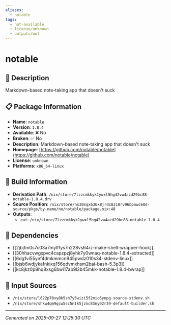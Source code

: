 ```yaml
---
aliases:
  - notable
tags:
  - not-available
  - license/unknown
  - outputs/out
---
```


# notable

## 📝 Description

Markdown-based note-taking app that doesn't suck

## 📋 Package Information

- **Name**: `notable`
- **Version**: `1.8.4`
- **Available**: ❌ No
- **Broken**: ✅ No
- **Description**: Markdown-based note-taking app that doesn't suck
- **Homepage**: [https://github.com/notable/notable](https://github.com/notable/notable)
- **License**: `unknown`
- **Platforms**: `x86_64-linux`

## 🔧 Build Information

- **Derivation Path**: `/nix/store/7lzzcmkkyk1ywxl5hg42vw4azd29bc88-notable-1.8.4.drv`
- **Source Position**: `/nix/store/ns30sqxb36k8jrds8z18rv96bpnwc60d-source/pkgs/by-name/no/notable/package.nix:48`
- **Outputs**:
  - `out`:  `/nix/store/7lzzcmkkyk1ywxl5hg42vw4azd29bc88-notable-1.8.4`

## 🔗 Dependencies

- [[2jbjfm0s7c03a7mylffys7n228vs64rz-make-shell-wrapper-hook]]
- [[30hhacvwgxpvc4capzpzj8yhk7y0wnaq-notable-1.8.4-extracted]]
- [[6dg1vi55ynf4dmkmmcn945pwdz010s34-stdenv-linux]]
- [[bjsb6wdjykafnkixq156qdvmxhsm2bai-bash-5.3p3]]
- [[kc8jkz0p8hq8xsg6bwi17ab9l2b45mkk-notable-1.8.4-bwrap]]

## 📁 Input Sources

- `/nix/store/l622p70vy8k5sh7y5wizi5f2mic6ynpg-source-stdenv.sh`
- `/nix/store/shkw4qm9qcw5sc5n1k5jznc83ny02r39-default-builder.sh`

---
*Generated on 2025-09-27 12:25:30 UTC*
